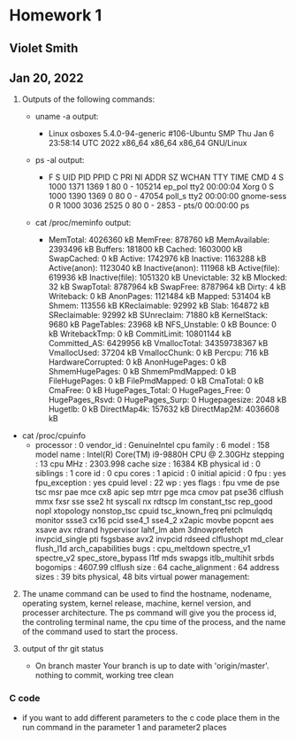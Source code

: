 # Homework 1
## Violet Smith 
## Jan 20, 2022

1. Outputs of the following commands:
   - uname -a output:
     - Linux osboxes 5.4.0-94-generic #106-Ubuntu SMP Thu Jan 6 23:58:14 UTC 2022 x86_64 x86_64 x86_64 GNU/Linux

   - ps -al output:
      - F S   UID     PID    PPID C PRI  NI ADDR SZ WCHAN  TTY          TIME CMD
        4 S  1000    1371    1369  1  80   0 - 105214 ep_pol tty2    00:00:04 Xorg
        0 S  1000    1390    1369  0  80   0 - 47054 poll_s tty2     00:00:00 gnome-sess
        0 R  1000    3036    2525  0  80   0 -  2853 -      pts/0    00:00:00 ps

   - cat /proc/meminfo output:
       - MemTotal:        4026360 kB
        MemFree:          878760 kB
        MemAvailable:    2393496 kB
Buffers:          181800 kB
Cached:          1603000 kB
SwapCached:            0 kB
Active:          1742976 kB
Inactive:        1163288 kB
Active(anon):    1123040 kB
Inactive(anon):   111968 kB
Active(file):     619936 kB
Inactive(file):  1051320 kB
Unevictable:          32 kB
Mlocked:              32 kB
SwapTotal:       8787964 kB
SwapFree:        8787964 kB
Dirty:                 4 kB
Writeback:             0 kB
AnonPages:       1121484 kB
Mapped:           531404 kB
Shmem:            113556 kB
KReclaimable:      92992 kB
Slab:             164872 kB
SReclaimable:      92992 kB
SUnreclaim:        71880 kB
KernelStack:        9680 kB
PageTables:        23968 kB
NFS_Unstable:          0 kB
Bounce:                0 kB
WritebackTmp:          0 kB
CommitLimit:    10801144 kB
Committed_AS:    6429956 kB
VmallocTotal:   34359738367 kB
VmallocUsed:       37204 kB
VmallocChunk:          0 kB
Percpu:              716 kB
HardwareCorrupted:     0 kB
AnonHugePages:         0 kB
ShmemHugePages:        0 kB
ShmemPmdMapped:        0 kB
FileHugePages:         0 kB
FilePmdMapped:         0 kB
CmaTotal:              0 kB
CmaFree:               0 kB
HugePages_Total:       0
HugePages_Free:        0
HugePages_Rsvd:        0
HugePages_Surp:        0
Hugepagesize:       2048 kB
Hugetlb:               0 kB
DirectMap4k:      157632 kB
DirectMap2M:     4036608 kB


- cat /proc/cpuinfo
  - processor	: 0
vendor_id	: GenuineIntel
cpu family	: 6
model		: 158
model name	: Intel(R) Core(TM) i9-9880H CPU @ 2.30GHz
stepping	: 13
cpu MHz		: 2303.998
cache size	: 16384 KB
physical id	: 0
siblings	: 1
core id		: 0
cpu cores	: 1
apicid		: 0
initial apicid	: 0
fpu		: yes
fpu_exception	: yes
cpuid level	: 22
wp		: yes
flags		: fpu vme de pse tsc msr pae mce cx8 apic sep mtrr pge mca cmov pat pse36 clflush mmx fxsr sse sse2 ht syscall nx rdtscp lm constant_tsc rep_good nopl xtopology nonstop_tsc cpuid tsc_known_freq pni pclmulqdq monitor ssse3 cx16 pcid sse4_1 sse4_2 x2apic movbe popcnt aes xsave avx rdrand hypervisor lahf_lm abm 3dnowprefetch invpcid_single pti fsgsbase avx2 invpcid rdseed clflushopt md_clear flush_l1d arch_capabilities
bugs		: cpu_meltdown spectre_v1 spectre_v2 spec_store_bypass l1tf mds swapgs itlb_multihit srbds
bogomips	: 4607.99
clflush size	: 64
cache_alignment	: 64
address sizes	: 39 bits physical, 48 bits virtual
power management:

2. The uname command can be used to find the hostname, nodename, operating system, kernel release, machine, kernel version, and processer architecture. The ps command will give you the process id, the controling terminal name, the cpu time of the process, and the name of the command used to start the process.

3. output of thr git status
   - On branch master
Your branch is up to date with 'origin/master'. nothing to commit, working tree clean


  
### C code

- if you want to add different parameters to the c code place them in the run command in the parameter 1 and parameter2 places
